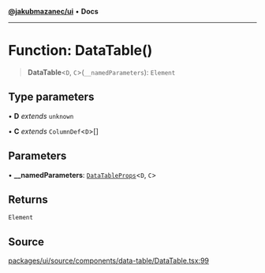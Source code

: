 [**@jakubmazanec/ui**](../README.md) • **Docs**

---

# Function: DataTable()

> **DataTable**\<`D`, `C`\>(`__namedParameters`): `Element`

## Type parameters

• **D** _extends_ `unknown`

• **C** _extends_ `ColumnDef`\<`D`\>[]

## Parameters

• **\_\_namedParameters**: [`DataTableProps`](../type-aliases/DataTableProps.md)\<`D`, `C`\>

## Returns

`Element`

## Source

[packages/ui/source/components/data-table/DataTable.tsx:99](https://github.com/jakubmazanec/tools/blob/ff982fbbc1a4d22edeaae8b283ad7d8de4b15bd8/packages/ui/source/components/data-table/DataTable.tsx#L99)
